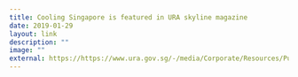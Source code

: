 ```yaml
---
title: Cooling Singapore is featured in URA skyline magazine
date: 2019-01-29
layout: link
description: ""
image: ""
external: https://https://www.ura.gov.sg/-/media/Corporate/Resources/Publications/Skyline/Skyline-PDFs/Skyline_Issue_10.pdf
---
```

